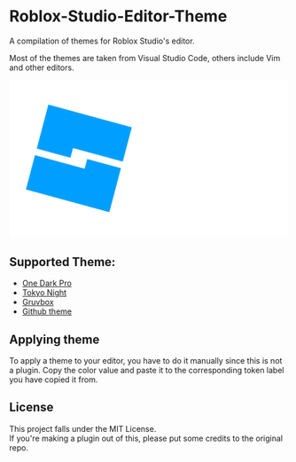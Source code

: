 # Roblox-Studio-Editor-Theme
A compilation of themes for Roblox Studio's editor.

Most of the themes are taken from Visual Studio Code, others include Vim and other editors.

![logo](./github-assets/logo.png)

## Supported Theme:

- [One Dark Pro](./one-dark-pro/)
- [Tokyo Night](./tokyo-night/)
- [Gruvbox](./gruvbox/)
- [Github theme](./github-theme/)

## Applying theme
To apply a theme to your editor, you have to do it manually since this is not a plugin.
Copy the color value and paste it to the corresponding token label you have copied it from.

## License
This project falls under the MIT License.
<br>
If you're making a plugin out of this, please put some credits to the original repo.